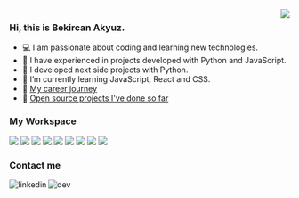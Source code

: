 <img src="https://github-readme-stats.vercel.app/api/top-langs/?username=bcakyz&layout=compact" align="right">


<h3>Hi, this is Bekircan Akyuz.</h3> 

- 💻 I am passionate about coding and learning new technologies.
- 🏤 I have experienced in projects developed with Python and JavaScript.
- 📌 I developed next side projects with Python.
- 🌱 I’m currently learning JavaScript, React and CSS.
- 📑 [My career journey](https://www.linkedin.com/in/bcakyz/) 
- 🚀 [Open source projects I've done so far](https://github.com/bcakyz?tab=repositories)

<h3>My Workspace</h3>
<p align="left">
  <img src="https://img.shields.io/badge/HTML5-E34F26?style=for-the-badge&logo=html5&logoColor=white" />
  <img src="https://img.shields.io/badge/CSS3-1572B6?style=for-the-badge&logo=css3&logoColor=white" />
  <img src="https://img.shields.io/badge/JavaScript-323330?style=for-the-badge&logo=javascript&logoColor=F7DF1E" />
  <img src="https://img.shields.io/badge/React-20232A?style=for-the-badge&logo=react&logoColor=61DAFB" />
  <img src="https://img.shields.io/badge/Nextjs-20232A?style=for-the-badge&logo=next.js&logoColor=61DAFB" />
  <img src="https://img.shields.io/badge/vuejs-20232A?style=for-the-badge&logo=vue.js&logoColor=61DAFB" />
  <img src="https://img.shields.io/badge/Nuxtjs-20232A?style=for-the-badge&logo=nuxt.js&logoColor=61DAFB" />
  <img src="https://img.shields.io/badge/C%23-239120?style=for-the-badge&logo=c-sharp&logoColor=white" />
  <img src="https://img.shields.io/badge/Python-3776AB?style=for-the-badge&logo=python&logoColor=white" />
</p>
  
<h3>Contact me</h3>

[<img align="left" alt="linkedin" src="https://img.shields.io/badge/linkedin-%230077B5.svg?&style=for-the-badge&logo=linkedin&logoColor=white" />][linkedin]
[<img align="left" alt="dev" src="https://img.shields.io/badge/dev-%2312100E.svg?&style=for-the-badge&logo=dev.to&logoColor=white" />][dev]



[instagram]: https://instagram.com/bcakyz
[stats]: https://github.com/bcakyz/github-readme-stats
[twitter]: https://twitter.com/bcakyz
[linkedin]: https://www.linkedin.com/in/bcakyz
[dev]: https://dev.to/bcakyz
